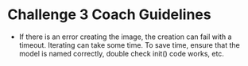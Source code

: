 # Challenge 3 Coach Guidelines

* If there is an error creating the image, the creation can fail with a timeout. Iterating can take some time. To save time, ensure that the model is named correctly, double check init() code works, etc.
